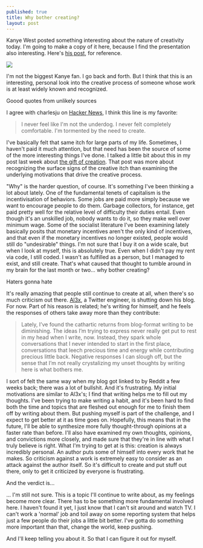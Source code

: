 ```yaml
---
published: true
title: Why bother creating?
layout: post
---
```


Kanye West posted something interesting about the nature of creativity today.
I'm going to make a copy of it here, because I find the presentation also
interesting. Here's [his post][1], for reference.

![][2]

I'm not the biggest Kanye fan. I go back and forth. But I think that this is
an interesting, personal look into the creative process of someone whose work
is at least widely known and recognized.

Goood quotes from unlikely sources

I agree with charlesju on [Hacker News][3], I think this line is my favorite:

> I never feel like I'm not the underdog. I never felt completely comfortable.
I'm tormented by the need to create.

I've basically felt that same itch for large parts of my life. Sometimes, I
haven't paid it much attention, but that need has been the source of some of
the more interesting things I've done. I talked a little bit about this in my
post last week about [the gift of creation][4]. That post was more about
recognizing the surface signs of the creative itch than examining the
underlying motivations that drive the creative process.

"Why" is the harder question, of course. It's something I've been thinking a
lot about lately. One of the fundamental tenets of capitalism is the
incentivisation of behaviors. Some jobs are paid more simply because we want
to encourage people to do them. Garbage collectors, for instance, get paid
pretty well for the relative level of difficulty their duties entail. Even
though it's an unskilled job, nobody wants to do it, so they make well over
minimum wage. Some of the socialist literature I've been examining lately
basically posits that monetary incentives aren't the only kind of incentives,
and that even if the monetary incentives no longer existed, people would still
do "undesirable" things. I'm not sure that I buy it on a wide scale, but when
I look at myself, this is absolutely true. Even when I didn't pay my rent via
code, I still coded. I wasn't as fulfilled as a person, but I managed to
exist, and still create. That's what caused that thought to tumble around in
my brain for the last month or two... why bother creating?

Haters gonna hate

It's really amazing that people still continue to create at all, when there's
so much criticism out there. [Al3x][5], a Twitter engineer, is shutting down
his blog. For now. Part of his reason is related; he's writing for himself,
and he feels the responses of others take away more than they contribute:

> Lately, I’ve found the cathartic returns from blog-format writing to be
diminishing. The ideas I’m trying to express never really get put to rest in
my head when I write, now. Instead, they spark whole conversations that I
never intended to start in the first place, conversations that leech precious
time and energy while contributing precious little back. Negative responses I
can slough off, but the sense that I’m not really crystalizing my unset
thoughts by writing here is what bothers me.

I sort of felt the same way when my blog got linked to by Reddit a few weeks
back; there was a lot of bullshit. And it's frustrating. My initial
motivations are similar to Al3x's; I find that writing helps me to fill out my
thoughts. I've been trying to make writing a habit, and it's been hard to find
both the time and topics that are fleshed out enough for me to finish them off
by writing about them. But pushing myself is part of the challenge, and I
expect to get better at it as time goes on. Hopefully, this means that in the
future, I'll be able to synthesize more fully thought-through opinions at a
faster rate than before. I'll also have examined my own thoughts, opinions,
and convictions more closely, and made sure that they're in line with what I
truly believe is right. What I'm trying to get at is this: creation is always
incredibly personal. An author puts some of himself into every work that he
makes. So criticism against a work is extremely easy to consider as an attack
against the author itself. So it's difficult to create and put stuff out
there, only to get it criticized by everyone is frustrating.

And the verdict is...

... I'm still not sure. This is a topic I'll continue to write about, as my
feelings become more clear. There has to be something more fundamental
involved here. I haven't found it yet, I just know that I can't sit around and
watch TV. I can't work a 'normal' job and toil away on some reporting system
that helps just a few people do their jobs a little bit better. I've gotta do
something more important than that, change the world, keep pushing.

And I'll keep telling you about it. So that I can figure it out for myself.

   [1]: http://www.kanyewest.com/2010/03/02/creativity
   [2]: /images/kanye.jpg
   [3]: http://news.ycombinator.com/item?id=1163873
   [4]: http://blog.steveklabnik.com/appreciating-the-gift-of-creation
   [5]: http://al3x.net/2010/03/02/hiatus.html

